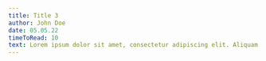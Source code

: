 ```yaml
---
title: Title 3
author: John Doe
date: 05.05.22
timeToRead: 10
text: Lorem ipsum dolor sit amet, consectetur adipiscing elit. Aliquam ac nibh vel arcu fermentum semper. Integer vel lorem pharetra, vestibulum nunc sed, dapibus felis. Quisque tempus ac eros eu venenatis. Aliquam dolor nisi, euismod et congue in, tincidunt ut libero. Integer feugiat massa sed venenatis porttitor. In lectus nisl, blandit id iaculis et, aliquam quis dolor. Duis sagittis sed libero vitae convallis. In laoreet lorem a odio porta tempor. Vivamus malesuada justo dolor, eu tempus neque fermentum quis. Sed rutrum velit sit amet odio auctor, vel facilisis quam consequat. Quisque viverra arcu sed nulla luctus varius. Morbi auctor ultrices dui, vitae convallis tellus feugiat in. Phasellus neque urna, hendrerit bibendum diam quis, dignissim volutpat elit. Maecenas dictum suscipit bibendum. Phasellus aliquet pretium purus vel eleifend.
---
```

